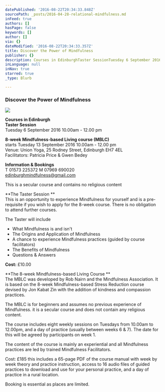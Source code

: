 ```yaml
---
datePublished: '2016-08-22T20:34:33.848Z'
sourcePath: _posts/2016-04-28-relational-mindfulness.md
inFeed: true
authors: []
hasPage: false
keywords: []
author: []
via: {}
dateModified: '2016-08-22T20:34:33.357Z'
title: Discover the Power of Mindfulness
publisher: {}
description: Courses in EdinburghTaster SessionTuesday 6 September 2016 10.00am - 12.00 pm
inLanguage: null
inNav: true
starred: true
_type: Blurb

---
```

### Discover the Power of Mindfulness
![](https://the-grid-user-content.s3-us-west-2.amazonaws.com/74ffb5ac-facc-4b30-9c09-920f3850a77c.jpg)

**Courses in Edinburgh**  
**Taster Session**  
Tuesday 6 September 2016 10.00am - 12.00 pm

**8-week Mindfulness-based Living course (MBLC)**  
starts Tuesday 13 September 2016 10.00am - 12.00 pm  
Venue: Union Yoga, 25 Rodney Street, Edinburgh EH7 4EL   
Facilitators: Patricia Price & Gwen Bedey

**Information & Bookings**  
T 01573 225372 M 07969 690020   
[edinburghmindfulness@gmail.com][0]

This is a secular course and contains no religious content

**The Taster Session **  
This is an opportunity to experience Mindfulness for yourself and is a pre-requisite if you wish to apply for the 8-week course. There is no obligation to attend further courses.

The Taster will include  
- What Mindfulness is and isn't  
- The Origins and Application of Mindfulness  
- A chance to experience Mindfulness practices (guided by course facilitators)  
- The Benefits of Mindfulness  
- Questions & Answers

**Cost:** £10.00

**The 8-week Mindfulness-based Living Course **  
The MBLC was developed by Rob Nairn and the Mindfulness Association. It is based on the 8-week Mindfulness-based Stress Reduction course devised by Jon Kabat Zin with the addition of kindness and compassion practices.

The MBLC is for beginners and assumes no previous experience of Mindfulness. it is a secular course and does not contain any religious content.

The course includes eight weekly sessions on Tuesdays from 10.00am to 12.00pm, and a day of practice (usually between weeks 6 & 7). The date for this will be agreed by participants on week 1\.

The content of the course is mainly an experiential and all Mindfulness practices are led by trained Mindfulness Facilitators.

Cost: £185 this includes a 65-page PDF of the course manual with week by week theory and practice instruction, access to 16 audio files of guided practices to download and use for your personal practice, and a day of practice in a rural location.

Booking is essential as places are limited.

[0]: http://edinburghmindfulness@gmail.com/ "Email"